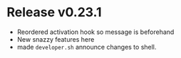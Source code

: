 # Release v0.23.1

- Reordered activation hook so message is beforehand
- New snazzy features here
- made `developer.sh` announce changes to shell.
